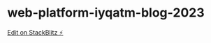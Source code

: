 # web-platform-iyqatm-blog-2023

[Edit on StackBlitz ⚡️](https://stackblitz.com/edit/web-platform-iyqatm)